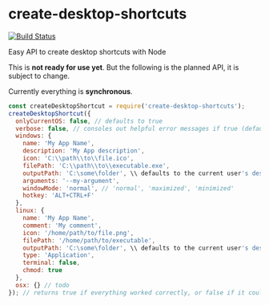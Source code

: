 
# create-desktop-shortcuts

[![Build Status](https://travis-ci.org/nwutils/create-desktop-shortcuts.svg?branch=master)](https://travis-ci.org/nwutils/create-desktop-shortcuts)

Easy API to create desktop shortcuts with Node

This is **not ready for use yet**. But the following is the planned API, it is subject to change.

Currently everything is **synchronous**.

```js
const createDesktopShortcut = require('create-desktop-shortcuts');
createDesktopShortcut({
  onlyCurrentOS: false, // defaults to true
  verbose: false, // consoles out helpful error messages if true (defaults to true)
  windows: {
    name: 'My App Name',
    description: 'My App description',
    icon: 'C:\\path\\to\\file.ico',
    filePath: 'C:\\path\\to\\executable.exe',
    outputPath: 'C:\some\folder', \\ defaults to the current user's desktop
    arguments: '--my-argument',
    windowMode: 'normal', // 'normal', 'maximized', 'minimized'
    hotkey: 'ALT+CTRL+F'
  },
  linux: {
    name: 'My App Name',
    comment: 'My comment',
    icon: '/home/path/to/file.png',
    filePath: '/home/path/to/executable',
    outputPath: 'C:\some\folder', \\ defaults to the current user's desktop
    type: 'Application',
    terminal: false,
    chmod: true
  },
  osx: {} // todo
}); // returns true if everything worked correctly, or false if it could not create the icon or set its permissions
```
